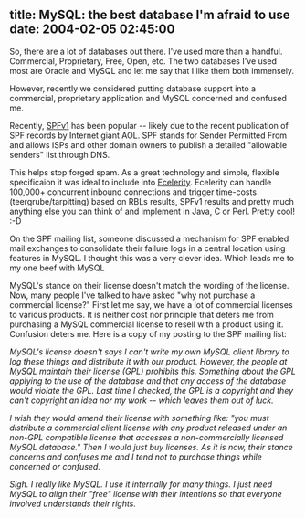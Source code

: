 title: MySQL: the best database I'm afraid to use
date: 2004-02-05 02:45:00
---

So, there are a lot of databases out there.  I've used more than a handful.  Commercial, Proprietary, Free, Open, etc.  The two databases I've used most are Oracle and MySQL and let me say that I like them both immensely.

<p>However, recently we considered putting database support into a commercial, proprietary application and MySQL concerned and confused me.</p>

<p>Recently, <a href="http://spf.pobox.com/">SPFv1</a> has been popular -- likely due to the recent publication of SPF records by Internet giant AOL.  SPF stands for Sender Permitted From and allows ISPs and other domain owners to publish a detailed "allowable senders" list through DNS.</p>

<p>This helps stop forged spam.  As a great technology and simple, flexible specificaion it was ideal to include into <a href="http://www.omniti.com/solutions/ecelerity.php">Ecelerity</a>.  Ecelerity can handle 100,000+ concurrent inbound connections and trigger time-costs (teergrube/tarpitting) based on RBLs results, SPFv1 results and pretty much anything else you can think of and implement in Java, C or Perl.  Pretty cool! :-D</p>

<p>On the SPF mailing list, someone discussed a mechanism for SPF enabled mail exchanges to consolidate their failure logs in a central location using features in MySQL.  I thought this was a very clever idea.  Which leads me to my one beef with MySQL</p>

<p>MySQL's stance on their license doesn't match the wording of the license.  Now, many people I've talked to have asked "why not purchase a commercial license?"  First let me say, we have a lot of commercial licenses to various products.  It is neither cost nor principle that deters me from purchasing a MySQL commercial license to resell with a product using it.  Confusion deters me.  Here is a copy of my posting to the SPF mailing list:</p>

<p style="font-style: italic">
MySQL's license doesn't says I can't write my own MySQL client library to log these things and distribute it with our product.  However, the people at MySQL maintain their license (GPL) prohibits this.  Something about the GPL applying to the use of the database and that any access of the database would violate the GPL.  Last time I checked, the GPL is a copyright and they can't copyright an idea nor my work -- which leaves them out of luck.</p>

<p style="font-style: italic">
I wish they would amend their license with something like: "you must distribute a commercial client license with any product released under an non-GPL compatible license that accesses a non-commercially licensed MySQL database."  Then I would just buy licenses.  As it is now, their
stance concerns and confuses me and I tend not to purchase things while concerned or confused.</p>

<p style="font-style: italic">
Sigh.  I really like MySQL.  I use it internally for many things.  I just need MySQL to align their "free" license with their intentions so that everyone involved understands their rights.
</p>


